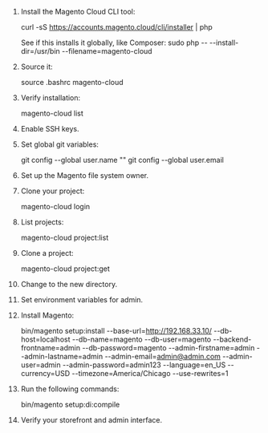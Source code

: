 1.  Install the Magento Cloud CLI tool:

    curl -sS https://accounts.magento.cloud/cli/installer | php

    See if this installs it globally, like Composer:
    sudo php -- --install-dir=/usr/bin --filename=magento-cloud

2.  Source it:

    source .bashrc magento-cloud

3.  Verify installation:

    magento-cloud list

4.  Enable SSH keys.

5.  Set global git variables:

    git config --global user.name "<your name>"
    git config --global user.email <your e-mail address>

6.  Set up the Magento file system owner.

7.  Clone your project:

    magento-cloud login

8.  List projects:

    magento-cloud project:list

9.  Clone a project:

    magento-cloud project:get <project ID>

10. Change to the new directory.

11. Set environment variables for admin.

12. Install Magento:

    bin/magento setup:install --base-url=http://192.168.33.10/ --db-host=localhost --db-name=magento --db-user=magento --backend-frontname=admin --db-password=magento --admin-firstname=admin --admin-lastname=admin --admin-email=admin@admin.com --admin-user=admin --admin-password=admin123 --language=en_US --currency=USD --timezone=America/Chicago --use-rewrites=1

13. Run the following commands:

    bin/magento setup:di:compile

14. Verify your storefront and admin interface.
